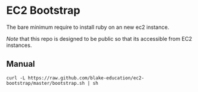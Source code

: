 # EC2 Bootstrap

The bare minimum require to install ruby on an new ec2 instance.

*Note* that this repo is designed to be public so that its accessible from EC2 instances.

## Manual

    curl -L https://raw.github.com/blake-education/ec2-bootstrap/master/bootstrap.sh | sh
